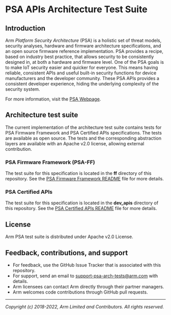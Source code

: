 
# PSA APIs Architecture Test Suite

## Introduction

Arm *Platform Security Architecture* (PSA) is a holistic set of threat models, security analyses, hardware and firmware architecture specifications, and an open source firmware reference implementation. PSA provides a recipe, based on industry best practice, that allows security to be consistently designed in, at both a hardware and firmware level. One of the PSA goals is to make IoT security easier and quicker for everyone. This means having reliable, consistent APIs and useful built-in security functions for device manufacturers and the developer community. These PSA APIs provides a consistent developer experience, hiding the underlying complexity of the security system.

For more information, visit the [PSA Webpage](https://developer.arm.com/products/architecture/platform-security-architecture).

## Architecture test suite

The current implementation of the architecture test suite contains tests for PSA Firmware Framework and PSA Certified APIs specifications. The tests are available as open source. The tests and the corresponding abstraction layers are available with an Apache v2.0 license, allowing external contribution.

### PSA Firmware Framework (PSA-FF)
The test suite for this specification is located in the **ff** directory of this repository. See the [PSA Firmware Framework README](ff/README.md) file for more details.

### PSA Certified APIs
The test suite for this specification is located in the **dev_apis** directory of this repository. See the [PSA Certified APIs README](dev_apis/README.md) file for more details.

## License

Arm PSA test suite is distributed under Apache v2.0 License.

## Feedback, contributions, and support

 - For feedback, use the GitHub Issue Tracker that is associated with this repository.
 - For support, send an email to support-psa-arch-tests@arm.com with details.
 - Arm licensees can contact Arm directly through their partner managers.
 - Arm welcomes code contributions through GitHub pull requests.

--------------

*Copyright (c) 2018-2022, Arm Limited and Contributors. All rights reserved.*
